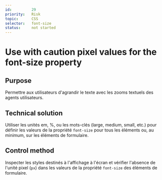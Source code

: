 ```yaml
---
id:         29
priority:   Risk
topic:      CSS
selector:   font-size
status:     not started
---
```


# Use with caution pixel values for the font-size property

## Purpose

Permettre aux utilisateurs d'agrandir le texte avec les zooms textuels des agents utilisateurs.

## Technical solution

Utiliser les unités em, %, ou les mots-clés (large, medium, small, etc.) pour définir les valeurs de la propriété `font-size` pour tous les éléments ou, au minimum, sur les éléments de formulaire.

## Control method

Inspecter les styles destinés à l'affichage à l'écran et vérifier l'absence de l'unité pixel (`px`) dans les valeurs de la propriété `font-size` des éléments de formulaire.
